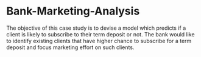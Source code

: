 # Bank-Marketing-Analysis
The objective of this case study is to devise a model which predicts if a client is likely to subscribe to their term deposit or not. The bank would like to identify existing clients that have higher chance to subscribe for a term deposit and focus marketing effort on such clients.
